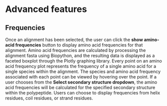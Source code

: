 # Advanced features
## Frequencies 
Once an alignment has been selected, the user can click the **show amino-acid frequencies** button to display amino acid frequencies for that alignment. 
Amino acid frequencies are calculated by processing the alignment fasta using Biopython, and the resulting data is displayed as a faceted boxplot through the Plotly graphing library.
Every point on an amino acid frequency plot represents the frequency of a single amino acid for a single species within the alignment. The species and amino acid frequency associated with each point can be viewed by hovering over the point.
If a user chooses from the **Select secondary structure dropdown**, the amino acid frequencies will be calculated for the specified secondary structure within the polypeptide. 
Users can choose to display frequencies from helix residues, coil residues, or strand residues.

